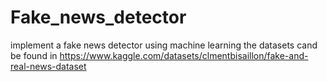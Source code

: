 # Fake_news_detector
implement a fake news detector using machine learning 
the datasets cand be found in https://www.kaggle.com/datasets/clmentbisaillon/fake-and-real-news-dataset
